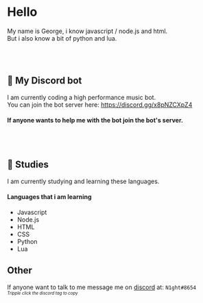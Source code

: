 # Hello 

My name is George, i know javascript / node.js and html.\
But i also know a bit of python and lua.

<br><br>
## 🤖 My Discord bot
I am currently coding a high performance music bot.\
You can join the bot server here: https://discord.gg/x8pNZCXpZ4

#### If anyone wants to help me with the bot join the bot's server.


<br><br>
## 🌱 Studies
I am currently studying and learning these languages.

#### Languages that i am learning

- Javascript
- Node.js
- HTML
- CSS
- Python
- Lua

## Other
If anyone want to talk to me message me on [discord](https://discordapp.com/channels/@me) at:
``N1ght#8654``
<br><sub><sup>_Tripple click the discord tag to copy_</sub></sup>

